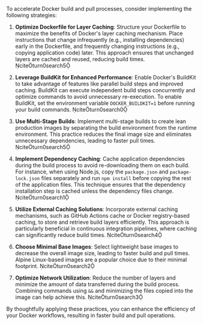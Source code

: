 To accelerate Docker build and pull processes, consider implementing the following strategies:

1. **Optimize Dockerfile for Layer Caching**: Structure your Dockerfile to maximize the benefits of Docker's layer caching mechanism. Place instructions that change infrequently (e.g., installing dependencies) early in the Dockerfile, and frequently changing instructions (e.g., copying application code) later. This approach ensures that unchanged layers are cached and reused, reducing build times. citeturn0search5

2. **Leverage BuildKit for Enhanced Performance**: Enable Docker's BuildKit to take advantage of features like parallel build steps and improved caching. BuildKit can execute independent build steps concurrently and optimize commands to avoid unnecessary re-execution. To enable BuildKit, set the environment variable `DOCKER_BUILDKIT=1` before running your build commands. citeturn0search0

3. **Use Multi-Stage Builds**: Implement multi-stage builds to create lean production images by separating the build environment from the runtime environment. This practice reduces the final image size and eliminates unnecessary dependencies, leading to faster pull times. citeturn0search5

4. **Implement Dependency Caching**: Cache application dependencies during the build process to avoid re-downloading them on each build. For instance, when using Node.js, copy the `package.json` and `package-lock.json` files separately and run `npm install` before copying the rest of the application files. This technique ensures that the dependency installation step is cached unless the dependency files change. citeturn0search1

5. **Utilize External Caching Solutions**: Incorporate external caching mechanisms, such as GitHub Actions cache or Docker registry-based caching, to store and retrieve build layers efficiently. This approach is particularly beneficial in continuous integration pipelines, where caching can significantly reduce build times. citeturn0search4

6. **Choose Minimal Base Images**: Select lightweight base images to decrease the overall image size, leading to faster build and pull times. Alpine Linux-based images are a popular choice due to their minimal footprint. citeturn0search2

7. **Optimize Network Utilization**: Reduce the number of layers and minimize the amount of data transferred during the build process. Combining commands using `&&` and minimizing the files copied into the image can help achieve this. citeturn0search3

By thoughtfully applying these practices, you can enhance the efficiency of your Docker workflows, resulting in faster build and pull operations. 
